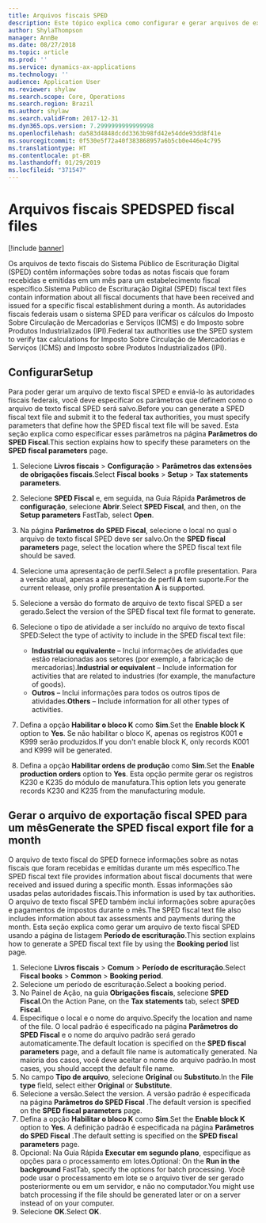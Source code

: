 ```yaml
---
title: Arquivos fiscais SPED
description: Este tópico explica como configurar e gerar arquivos de exportação SPED para o Brasil.
author: ShylaThompson
manager: AnnBe
ms.date: 08/27/2018
ms.topic: article
ms.prod: ''
ms.service: dynamics-ax-applications
ms.technology: ''
audience: Application User
ms.reviewer: shylaw
ms.search.scope: Core, Operations
ms.search.region: Brazil
ms.author: shylaw
ms.search.validFrom: 2017-12-31
ms.dyn365.ops.version: 7.2999999999999998
ms.openlocfilehash: da583d4848dcdd3363b98fd42e54dde93dd8f41e
ms.sourcegitcommit: 0f530e5f72a40f383868957a6b5cb0e446e4c795
ms.translationtype: HT
ms.contentlocale: pt-BR
ms.lasthandoff: 01/29/2019
ms.locfileid: "371547"
---
```

# <a name="sped-fiscal-files"></a><span data-ttu-id="3474a-103">Arquivos fiscais SPED</span><span class="sxs-lookup"><span data-stu-id="3474a-103">SPED fiscal files</span></span> 

[!include [banner](../includes/banner.md)]

<span data-ttu-id="3474a-104">Os arquivos de texto fiscais do Sistema Público de Escrituração Digital (SPED) contêm informações sobre todas as notas fiscais que foram recebidas e emitidas em um mês para um estabelecimento fiscal específico.</span><span class="sxs-lookup"><span data-stu-id="3474a-104">Sistema Publico de Escrituração Digital (SPED) fiscal text files contain information about all fiscal documents that have been received and issued for a specific fiscal establishment during a month.</span></span> <span data-ttu-id="3474a-105">As autoridades fiscais federais usam o sistema SPED para verificar os cálculos do Imposto Sobre Circulação de Mercadorias e Serviços (ICMS) e do Imposto sobre Produtos Industrializados (IPI).</span><span class="sxs-lookup"><span data-stu-id="3474a-105">Federal tax authorities use the SPED system to verify tax calculations for Imposto Sobre Circulação de Mercadorias e Serviços (ICMS) and Imposto sobre Produtos Industrializados (IPI).</span></span>

## <a name="setup"></a><span data-ttu-id="3474a-106">Configurar</span><span class="sxs-lookup"><span data-stu-id="3474a-106">Setup</span></span>

<span data-ttu-id="3474a-107">Para poder gerar um arquivo de texto fiscal SPED e enviá-lo às autoridades fiscais federais, você deve especificar os parâmetros que definem como o arquivo de texto fiscal SPED será salvo.</span><span class="sxs-lookup"><span data-stu-id="3474a-107">Before you can generate a SPED fiscal text file and submit it to the federal tax authorities, you must specify parameters that define how the SPED fiscal text file will be saved.</span></span> <span data-ttu-id="3474a-108">Esta seção explica como especificar esses parâmetros na página **Parâmetros do SPED Fiscal**.</span><span class="sxs-lookup"><span data-stu-id="3474a-108">This section explains how to specify these parameters on the **SPED fiscal parameters** page.</span></span>

1. <span data-ttu-id="3474a-109">Selecione **Livros fiscais** \> **Configuração** \> **Parâmetros das extensões de obrigações fiscais**.</span><span class="sxs-lookup"><span data-stu-id="3474a-109">Select **Fiscal books** \> **Setup** \> **Tax statements parameters**.</span></span>
2. <span data-ttu-id="3474a-110">Selecione **SPED Fiscal** e, em seguida, na Guia Rápida **Parâmetros de configuração**, selecione **Abrir**.</span><span class="sxs-lookup"><span data-stu-id="3474a-110">Select **SPED Fiscal**, and then, on the **Setup parameters** FastTab, select **Open**.</span></span>
4. <span data-ttu-id="3474a-111">Na página **Parâmetros do SPED Fiscal**, selecione o local no qual o arquivo de texto fiscal SPED deve ser salvo.</span><span class="sxs-lookup"><span data-stu-id="3474a-111">On the **SPED fiscal parameters** page, select the location where the SPED fiscal text file should be saved.</span></span>
5. <span data-ttu-id="3474a-112">Selecione uma apresentação de perfil.</span><span class="sxs-lookup"><span data-stu-id="3474a-112">Select a profile presentation.</span></span> <span data-ttu-id="3474a-113">Para a versão atual, apenas a apresentação de perfil **A** tem suporte.</span><span class="sxs-lookup"><span data-stu-id="3474a-113">For the current release, only profile presentation **A** is supported.</span></span>
6. <span data-ttu-id="3474a-114">Selecione a versão do formato de arquivo de texto fiscal SPED a ser gerado.</span><span class="sxs-lookup"><span data-stu-id="3474a-114">Select the version of the SPED fiscal text file format to generate.</span></span>
7. <span data-ttu-id="3474a-115">Selecione o tipo de atividade a ser incluído no arquivo de texto fiscal SPED:</span><span class="sxs-lookup"><span data-stu-id="3474a-115">Select the type of activity to include in the SPED fiscal text file:</span></span>

    - <span data-ttu-id="3474a-116">**Industrial ou equivalente** – Inclui informações de atividades que estão relacionadas aos setores (por exemplo, a fabricação de mercadorias).</span><span class="sxs-lookup"><span data-stu-id="3474a-116">**Industrial or equivalent** – Include information for activities that are related to industries (for example, the manufacture of goods).</span></span>
    - <span data-ttu-id="3474a-117">**Outros** – Inclui informações para todos os outros tipos de atividades.</span><span class="sxs-lookup"><span data-stu-id="3474a-117">**Others** – Include information for all other types of activities.</span></span>

8. <span data-ttu-id="3474a-118">Defina a opção **Habilitar o bloco K** como **Sim**.</span><span class="sxs-lookup"><span data-stu-id="3474a-118">Set the **Enable block K** option to **Yes**.</span></span> <span data-ttu-id="3474a-119">Se não habilitar o bloco K, apenas os registros K001 e K999 serão produzidos.</span><span class="sxs-lookup"><span data-stu-id="3474a-119">If you don't enable block K, only records K001 and K999 will be generated.</span></span>
9. <span data-ttu-id="3474a-120">Defina a opção **Habilitar ordens de produção** como **Sim**.</span><span class="sxs-lookup"><span data-stu-id="3474a-120">Set the **Enable production orders** option to **Yes**.</span></span> <span data-ttu-id="3474a-121">Esta opção permite gerar os registros K230 e K235 do módulo de manufatura.</span><span class="sxs-lookup"><span data-stu-id="3474a-121">This option lets you generate records K230 and K235 from the manufacturing module.</span></span> 

## <a name="generate-the-sped-fiscal-export-file-for-a-month"></a><span data-ttu-id="3474a-122">Gerar o arquivo de exportação fiscal SPED para um mês</span><span class="sxs-lookup"><span data-stu-id="3474a-122">Generate the SPED fiscal export file for a month</span></span> 

<span data-ttu-id="3474a-123">O arquivo de texto fiscal do SPED fornece informações sobre as notas fiscais que foram recebidas e emitidas durante um mês específico.</span><span class="sxs-lookup"><span data-stu-id="3474a-123">The SPED fiscal text file provides information about fiscal documents that were received and issued during a specific month.</span></span> <span data-ttu-id="3474a-124">Essas informações são usadas pelas autoridades fiscais.</span><span class="sxs-lookup"><span data-stu-id="3474a-124">This information is used by tax authorities.</span></span> <span data-ttu-id="3474a-125">O arquivo de texto fiscal SPED também inclui informações sobre apurações e pagamentos de impostos durante o mês.</span><span class="sxs-lookup"><span data-stu-id="3474a-125">The SPED fiscal text file also includes information about tax assessments and payments during the month.</span></span> <span data-ttu-id="3474a-126">Esta seção explica como gerar um arquivo de texto fiscal SPED usando a página de listagem **Período de escrituração**.</span><span class="sxs-lookup"><span data-stu-id="3474a-126">This section explains how to generate a SPED fiscal text file by using the **Booking period** list page.</span></span>

1. <span data-ttu-id="3474a-127">Selecione **Livros fiscais** \> **Comum** \> **Período de escrituração**.</span><span class="sxs-lookup"><span data-stu-id="3474a-127">Select **Fiscal books** \> **Common** \> **Booking period**.</span></span>
2. <span data-ttu-id="3474a-128">Selecione um período de escrituração.</span><span class="sxs-lookup"><span data-stu-id="3474a-128">Select a booking period.</span></span>
3. <span data-ttu-id="3474a-129">No Painel de Ação, na guia **Obrigações fiscais**, selecione **SPED Fiscal**.</span><span class="sxs-lookup"><span data-stu-id="3474a-129">On the Action Pane, on the **Tax statements** tab, select **SPED Fiscal**.</span></span>
4. <span data-ttu-id="3474a-130">Especifique o local e o nome do arquivo.</span><span class="sxs-lookup"><span data-stu-id="3474a-130">Specify the location and name of the file.</span></span> <span data-ttu-id="3474a-131">O local padrão é especificado na página **Parâmetros do SPED Fiscal** e o nome do arquivo padrão será gerado automaticamente.</span><span class="sxs-lookup"><span data-stu-id="3474a-131">The default location is specified on the **SPED fiscal parameters** page, and a default file name is automatically generated.</span></span> <span data-ttu-id="3474a-132">Na maioria dos casos, você deve aceitar o nome do arquivo padrão.</span><span class="sxs-lookup"><span data-stu-id="3474a-132">In most cases, you should accept the default file name.</span></span>
5. <span data-ttu-id="3474a-133">No campo **Tipo de arquivo**, selecione **Original** ou **Substituto**.</span><span class="sxs-lookup"><span data-stu-id="3474a-133">In the **File type** field, select either **Original** or **Substitute**.</span></span>
6. <span data-ttu-id="3474a-134">Selecione a versão.</span><span class="sxs-lookup"><span data-stu-id="3474a-134">Select the version.</span></span> <span data-ttu-id="3474a-135">A versão padrão é especificada na página **Parâmetros do SPED Fiscal** .</span><span class="sxs-lookup"><span data-stu-id="3474a-135">The default version is specified on the **SPED fiscal parameters** page.</span></span>
7. <span data-ttu-id="3474a-136">Defina a opção **Habilitar o bloco K** como **Sim**.</span><span class="sxs-lookup"><span data-stu-id="3474a-136">Set the **Enable block K** option to **Yes**.</span></span> <span data-ttu-id="3474a-137">A definição padrão é especificada na página **Parâmetros do SPED Fiscal** .</span><span class="sxs-lookup"><span data-stu-id="3474a-137">The default setting is specified on the **SPED fiscal parameters** page.</span></span>
8. <span data-ttu-id="3474a-138">Opcional: Na Guia Rápida **Executar em segundo plano**, especifique as opções para o processamento em lotes.</span><span class="sxs-lookup"><span data-stu-id="3474a-138">Optional: On the **Run in the background** FastTab, specify the options for batch processing.</span></span> <span data-ttu-id="3474a-139">Você pode usar o processamento em lote se o arquivo tiver de ser gerado posteriormente ou em um servidor, e não no computador.</span><span class="sxs-lookup"><span data-stu-id="3474a-139">You might use batch processing if the file should be generated later or on a server instead of on your computer.</span></span>
9. <span data-ttu-id="3474a-140">Selecione **OK**.</span><span class="sxs-lookup"><span data-stu-id="3474a-140">Select **OK**.</span></span>
